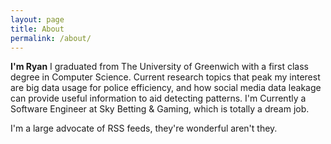 ```yaml
---
layout: page
title: About
permalink: /about/
---
```


**I'm Ryan** I graduated from The University of Greenwich with a first class degree in Computer Science. Current research topics that peak my interest are big data usage for police efficiency, and how social media data leakage can provide useful information to aid detecting patterns. I'm Currently a Software Engineer at Sky Betting & Gaming, which is totally a dream job.

I'm a large advocate of RSS feeds, they're wonderful aren't they.
